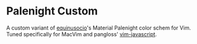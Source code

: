 # Palenight Custom

A custom variant of [equinusocio](https://github.com/equinusocio)'s Material Palenight color schem for Vim. Tuned specifically for MacVim and pangloss' [vim-javascript](https://github.com/pangloss/vim-javascript).
